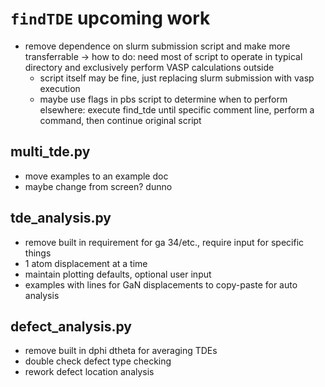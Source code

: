 # `findTDE` upcoming work
* remove dependence on slurm submission script and make more transferrable
-> how to do: need most of script to operate in typical directory and exclusively perform VASP calculations outside
    * script itself may be fine, just replacing slurm submission with vasp execution
    * maybe use flags in pbs script to determine when to perform elsewhere: execute find_tde until specific comment line, perform a command, then continue original script

## multi_tde.py
* move examples to an example doc
* maybe change from screen? dunno

## tde_analysis.py
* remove built in requirement for ga 34/etc., require input for specific things
* 1 atom displacement at a time
* maintain plotting defaults, optional user input
* examples with lines for GaN displacements to copy-paste for auto analysis

## defect_analysis.py
* remove built in dphi dtheta for averaging TDEs
* double check defect type checking
* rework defect location analysis